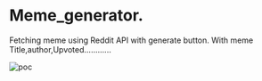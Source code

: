 # Meme_generator.

Fetching meme using Reddit API with generate button.
With meme Title,author,Upvoted............

![poc](https://github.com/suresh2727/Meme_generator/assets/52049092/da22897f-8179-4283-b04e-abf4270474c0)
